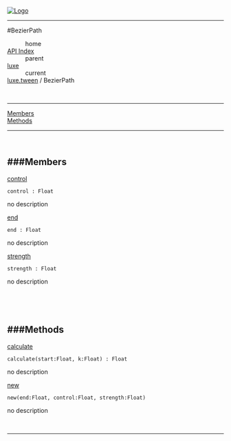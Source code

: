 
[![Logo](../../../images/logo.png)](../../../index.html)

---

#BezierPath


&emsp;&emsp;&emsp;home   
[API Index](../../../api/index.html#luxe.tween)   
&emsp;&emsp;&emsp;parent    
[luxe](../)     
&emsp;&emsp;&emsp;current    
[luxe.tween](./) / BezierPath

<br/>

---


[Members](#Members)   
[Methods](#Methods)   


---

&nbsp;   

<a class="lift" name="Members" ></a>
###Members   
---
<a class="lift" name="control" href="#control">control</a>



`control : Float`

<span class="small_desc_flat"> no description </span>   

<a class="lift" name="end" href="#end">end</a>



`end : Float`

<span class="small_desc_flat"> no description </span>   

<a class="lift" name="strength" href="#strength">strength</a>



`strength : Float`

<span class="small_desc_flat"> no description </span>   

&nbsp;   

&nbsp;   

<a class="lift" name="Methods" ></a>
###Methods   
---
<a class="lift" name="calculate" href="#calculate">calculate</a>



`calculate(start:Float, k:Float) : Float`

<span class="small_desc_flat"> no description </span>   

<a class="lift" name="new" href="#new">new</a>



`new(end:Float, control:Float, strength:Float) `

<span class="small_desc_flat"> no description </span>   



&nbsp;
&nbsp;
&nbsp;

---  


&nbsp;   
&nbsp;   